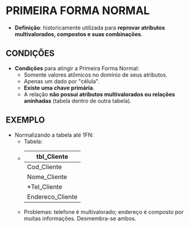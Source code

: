 # PRIMEIRA FORMA NORMAL
*   **Definição**: historicamente utilizada para **reprovar atributos multivalorados, compostos e suas combinações**.


## CONDIÇÕES
*   **Condições** para atingir a Primeira Forma Normal:
    *   Somente valores atômicos no domínio de seus atributos.
    *   Apenas um dado por "célula".
    *   **Existe uma chave primária**.
    *   A relação **não possui atributos multivalorados ou relações aninhadas** (tabela dentro de outra tabela).

## EXEMPLO
*   Normalizando a tabela até 1FN:
    *   Tabela:
    *   | tbl_Cliente      |
        |------------------|
        | Cod_Cliente      |
        | Nome_Cliente     |
        | *Tel_Cliente     |
        | Endereco_Cliente |
    *   Problemas: telefone é multivalorado; endereço é composto por muitas informações. Desmembra-se ambos.